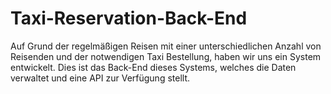 # Taxi-Reservation-Back-End

Auf Grund der regelmäßigen Reisen mit einer unterschiedlichen Anzahl von Reisenden und der notwendigen Taxi Bestellung, haben wir uns ein System entwickelt.  Dies ist das Back-End dieses Systems, welches die Daten verwaltet und eine API zur Verfügung stellt.

